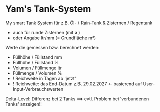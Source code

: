 # Yam's Tank-System
My smart Tank System 
  für z.B. Öl- / Rain-Tank &amp; Zisternen / Regentank 
- auch für runde Zisternen (mit ø )
- oder Angabe ltr/mm (= Grundfläche m²) 

Werte die gemessen bzw. berechnet werden:
- Füllhöhe / Füllstand mm
- Füllhöhe / Füllstand %
- Volumen / Füllmenge ltr
- Füllmenge / Volumen %
- ! Reichweite in Tagen ab 'jetzt' 
- ! Reichweite: das End-Datum z.B. 29.02.2027 
  <- basierend auf User-Input-Verbrauchswerten

Delta-Level: Differenz bei 2 Tanks 
 ==> evtl. Problem bei 'verbundenen Tanks' anzeigen!!
 

